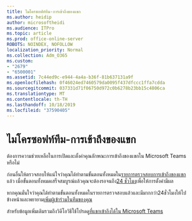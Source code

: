 ```yaml
---
title: ไมโครซอฟท์ทีม-การเข้าถึงของแขก
ms.author: heidip
author: microsoftheidi
ms.audience: ITPro
ms.topic: article
ms.prod: office-online-server
ROBOTS: NOINDEX, NOFOLLOW
localization_priority: Normal
ms.collection: Adm_O365
ms.custom:
- "2679"
- "6500001"
ms.assetid: 7c44ed9c-e944-4a4a-b36f-81b637131a9f
ms.openlocfilehash: 0f46024ed7460579da0095f437dfccc1ffa7cdda
ms.sourcegitcommit: 037331d71f06750d972c0b6278b23bb15c4806ca
ms.translationtype: MT
ms.contentlocale: th-TH
ms.lasthandoff: 10/18/2019
ms.locfileid: "37590405"
---
```

# <a name="microsoft-teams---guest-access"></a>ไมโครซอฟท์ทีม-การเข้าถึงของแขก

ต้องการความช่วยเหลือในการเปิดและตั้งค่าคุณลักษณะการเข้าถึงของแขกใน Microsoft Teams หรือไม่  

ก่อนอื่นให้ตรวจสอบให้แน่ใจว่าคุณได้ทำตามขั้นตอนทั้งหมดใน[รายการตรวจสอบการเข้าถึงของแขก](https://docs.microsoft.com/en-us/microsoftteams/guest-access-checklist)แล้ว เมื่อขั้นตอนทั้งหมดเสร็จสมบูรณ์แล้วคุณจะต้องรอจนถึง[24 ชั่วโมง](https://docs.microsoft.com/en-us/microsoftteams/manage-guests#guest-access-latencies)เพื่อให้การตั้งค่ามีผล

หากคุณมั่นใจว่าคุณได้ทำตามขั้นตอนทั้งหมดในรายการตรวจสอบแล้วและมีมากกว่า24ชั่วโมงให้ไปข้างหน้าและพยายาม[เพิ่มผู้เข้าร่วมในทีมของคุณ](https://support.office.com/en-us/article/add-guests-to-a-team-in-teams-fccb4fa6-f864-4508-bdde-256e7384a14f#ID0EAABAAA=Desktop)

สำหรับข้อมูลเพิ่มเติมรวมถึงวิดีโอวิธีใช้โปรดดู[ที่แขกเข้าถึงได้ใน Microsoft Teams](https://docs.microsoft.com/microsoftteams/guest-access)

